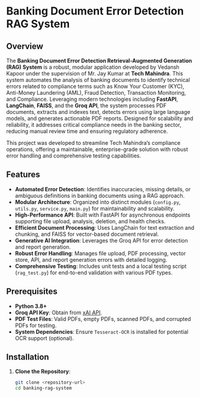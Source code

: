 # Banking Document Error Detection RAG System

## Overview

The **Banking Document Error Detection Retrieval-Augmented Generation (RAG) System** is a robust, modular application developed by Vedansh Kapoor under the supervision of Mr. Jay Kumar at **Tech Mahindra**. This system automates the analysis of banking documents to identify technical errors related to compliance terms such as Know Your Customer (KYC), Anti-Money Laundering (AML), Fraud Detection, Transaction Monitoring, and Compliance. Leveraging modern technologies including **FastAPI**, **LangChain**, **FAISS**, and the **Groq API**, the system processes PDF documents, extracts and indexes text, detects errors using large language models, and generates actionable PDF reports. Designed for scalability and reliability, it addresses critical compliance needs in the banking sector, reducing manual review time and ensuring regulatory adherence.

This project was developed to streamline Tech Mahindra’s compliance operations, offering a maintainable, enterprise-grade solution with robust error handling and comprehensive testing capabilities.

## Features

- **Automated Error Detection**: Identifies inaccuracies, missing details, or ambiguous definitions in banking documents using a RAG approach.
- **Modular Architecture**: Organized into distinct modules (`config.py`, `utils.py`, `service.py`, `main.py`) for maintainability and scalability.
- **High-Performance API**: Built with FastAPI for asynchronous endpoints supporting file upload, analysis, deletion, and health checks.
- **Efficient Document Processing**: Uses LangChain for text extraction and chunking, and FAISS for vector-based document retrieval.
- **Generative AI Integration**: Leverages the Groq API for error detection and report generation.
- **Robust Error Handling**: Manages file upload, PDF processing, vector store, API, and report generation errors with detailed logging.
- **Comprehensive Testing**: Includes unit tests and a local testing script (`rag_test.py`) for end-to-end validation with various PDF types.

## Prerequisites

- **Python 3.8+**
- **Groq API Key**: Obtain from [xAI API](https://x.ai/api).
- **PDF Test Files**: Valid PDFs, empty PDFs, scanned PDFs, and corrupted PDFs for testing.
- **System Dependencies**: Ensure `Tesseract-OCR` is installed for potential OCR support (optional).

## Installation

1. **Clone the Repository**:
   ```bash
   git clone <repository-url>
   cd banking-rag-system
